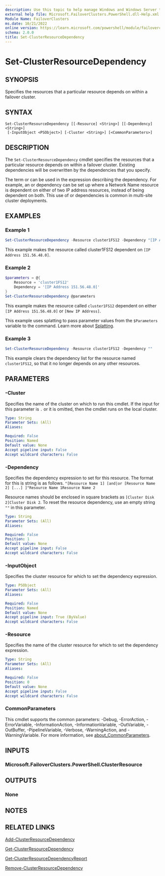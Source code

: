 ```yaml
---
description: Use this topic to help manage Windows and Windows Server technologies with Windows PowerShell.
external help file: Microsoft.FailoverClusters.PowerShell.dll-Help.xml
Module Name: FailoverClusters
ms.date: 10/21/2022
online version: https://learn.microsoft.com/powershell/module/failoverclusters/set-clusterresourcedependency?view=windowsserver2022-ps&wt.mc_id=ps-gethelp
schema: 2.0.0
title: Set-ClusterResourceDependency
---
```


# Set-ClusterResourceDependency

## SYNOPSIS
Specifies the resources that a particular resource depends on within a failover cluster.

## SYNTAX

```
Set-ClusterResourceDependency [[-Resource] <String>] [[-Dependency] <String>]
 [-InputObject <PSObject>] [-Cluster <String>] [<CommonParameters>]
```

## DESCRIPTION

The `Set-ClusterResourceDependency` cmdlet specifies the resources that a particular resource
depends on within a failover cluster. Existing dependencies will be overwritten by the dependencies
that you specify.

The term or can be used in the expression describing the dependency. For example, an or dependency
can be set up where a Network Name resource is dependent on either of two IP address resources,
instead of being dependent on both. This use of or dependencies is common in multi-site cluster
deployments.

## EXAMPLES

### Example 1

```powershell
Set-ClusterResourceDependency -Resource cluster1FS12 -Dependency "[IP Address 151.56.48.0]"
```

This example makes the resource called cluster1FS12 dependent on `[IP Address 151.56.48.0]`.

### Example 2

```powershell
$parameters = @{
    Resource = 'cluster1FS12'
    Dependency = '[IP Address 151.56.48.0]'
}
Set-ClusterResourceDependency @parameters
```

This example makes the resource called `cluster1FS12` dependent on either `[IP Address 151.56.48.0]`
or `[New IP Address]`.

This example uses splatting to pass parameter values from the `$Parameters` variable to the command.
Learn more about [Splatting](/powershell/module/microsoft.powershell.core/about/about_splatting).

### Example 3

```powershell
Set-ClusterResourceDependency -Resource cluster1FS12 -Dependency ""
```

This example clears the dependency list for the resource named `cluster1FS12`, so that it no longer
depends on any other resources.

## PARAMETERS

### -Cluster

Specifies the name of the cluster on which to run this cmdlet. If the input for this parameter is
`.` or it is omitted, then the cmdlet runs on the local cluster.

```yaml
Type: String
Parameter Sets: (All)
Aliases: 

Required: False
Position: Named
Default value: None
Accept pipeline input: False
Accept wildcard characters: False
```

### -Dependency

Specifies the dependency expression to set for this resource. The format for this is string is as
follows. `"[Resource Name 1] [and|or [Resource Name 2] [...] ]"Resource Name 1Resource Name 2`

 Resource names should be enclosed in square brackets as `[Cluster Disk 2]Cluster Disk 2`. To reset
 the resource dependency, use an empty string `""` in this parameter.

```yaml
Type: String
Parameter Sets: (All)
Aliases: 

Required: False
Position: 1
Default value: None
Accept pipeline input: False
Accept wildcard characters: False
```

### -InputObject

Specifies the cluster resource for which to set the dependency expression.

```yaml
Type: PSObject
Parameter Sets: (All)
Aliases: 

Required: False
Position: Named
Default value: None
Accept pipeline input: True (ByValue)
Accept wildcard characters: False
```

### -Resource

Specifies the name of the cluster resource for which to set the dependency expression.

```yaml
Type: String
Parameter Sets: (All)
Aliases: 

Required: False
Position: 0
Default value: None
Accept pipeline input: False
Accept wildcard characters: False
```

### CommonParameters

This cmdlet supports the common parameters: -Debug, -ErrorAction, -ErrorVariable,
-InformationAction, -InformationVariable, -OutVariable, -OutBuffer, -PipelineVariable, -Verbose,
-WarningAction, and -WarningVariable. For more information, see
[about_CommonParameters](https://go.microsoft.com/fwlink/?LinkID=113216).

## INPUTS

### Microsoft.FailoverClusters.PowerShell.ClusterResource

## OUTPUTS

### None

## NOTES

## RELATED LINKS

[Add-ClusterResourceDependency](./Add-ClusterResourceDependency.md)

[Get-ClusterResourceDependency](./Get-ClusterResourceDependency.md)

[Get-ClusterResourceDependencyReport](./Get-ClusterResourceDependencyReport.md)

[Remove-ClusterResourceDependency](./Remove-ClusterResourceDependency.md)
